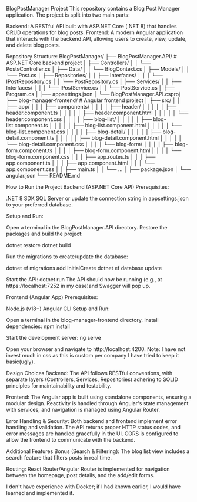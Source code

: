 BlogPostManager Project
This repository contains a Blog Post Manager application. The project is split into two main parts:

Backend: A RESTful API built with ASP.NET Core (.NET 8) that handles CRUD operations for blog posts.
Frontend: A modern Angular application that interacts with the backend API, allowing users to create, view, update, and delete blog posts.

Repository Structure:
BlogPostManager/
├── BlogPostManager.API/               # ASP.NET Core backend project
│   ├── Controllers/
│   │   └── PostsController.cs
│   ├── Data/
│   │   └── BlogContext.cs
│   ├── Models/
│   │   └── Post.cs
│   ├── Repositories/
│   │   ├── Interfaces/
│   │   │   └── IPostRepository.cs
│   │   └── PostRepository.cs
│   ├── Services/
│   │   ├── Interfaces/
│   │   │   └── IPostService.cs
│   │   └── PostService.cs
│   ├── Program.cs
│   ├── appsettings.json
│   └── BlogPostManager.API.csproj
├── blog-manager-frontend/             # Angular frontend project
│   ├── src/
│   │   ├── app/
│   │   │   ├── components/
│   │   │   │   ├── header/
│   │   │   │   │   ├── header.component.ts
│   │   │   │   │   ├── header.component.html
│   │   │   │   │   └── header.component.css
│   │   │   │   ├── blog-list/
│   │   │   │   │   ├── blog-list.component.ts
│   │   │   │   │   ├── blog-list.component.html
│   │   │   │   │   └── blog-list.component.css
│   │   │   │   ├── blog-detail/
│   │   │   │   │   ├── blog-detail.component.ts
│   │   │   │   │   ├── blog-detail.component.html
│   │   │   │   │   └── blog-detail.component.css
│   │   │   │   └── blog-form/
│   │   │   │       ├── blog-form.component.ts
│   │   │   │       ├── blog-form.component.html
│   │   │   │       └── blog-form.component.css
│   │   │   ├── app.routes.ts
│   │   │   ├── app.component.ts
│   │   │   ├── app.component.html
│   │   │   └── app.component.css
│   │   ├── main.ts
│   │   └── ...
│   ├── package.json
│   └── angular.json
└── README.md


How to Run the Project
Backend (ASP.NET Core API)
Prerequisites:

.NET 8 SDK
SQL Server or update the connection string in appsettings.json to your preferred database.

Setup and Run:

Open a terminal in the BlogPostManager.API directory.
Restore the packages and build the project:

dotnet restore
dotnet build

Run the migrations to create/update the database:

dotnet ef migrations add InitialCreate
dotnet ef database update

Start the API:
dotnet run
The API should now be running (e.g., at https://localhost:7252 in my case)and Swagger will pop up.

Frontend (Angular App)
Prerequisites:

Node.js (v18+)
Angular CLI
Setup and Run:

Open a terminal in the blog-manager-frontend directory.
Install dependencies:
npm install

Start the development server:
ng serve

Open your browser and navigate to http://localhost:4200.
Note: I have not invest much in css as this is custom per company I have tried to keep it basic(ugly).

Design Choices
Backend:
The API follows RESTful conventions, with separate layers (Controllers, Services, Repositories) adhering to SOLID principles for maintainability and testability.

Frontend:
The Angular app is built using standalone components, ensuring a modular design. Reactivity is handled through Angular's state management with services, and navigation is managed using Angular Router.

Error Handling & Security:
Both backend and frontend implement error handling and validation. The API returns proper HTTP status codes, and error messages are handled gracefully in the UI. CORS is configured to allow the frontend to communicate with the backend.

Additional Features
Bonus (Search & Filtering):
The blog list view includes a search feature that filters posts in real time.

Routing:
React Router/Angular Router is implemented for navigation between the homepage, post details, and the add/edit forms.

I don't have experience with Docker; if I had known earlier, I would have learned and implemented it.
